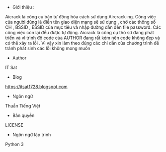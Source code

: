 * Giới thiệu :

Aicrack là công cụ bán tự động hóa cách sử dụng Aircrack-ng. Công việc của người dùng là điền tên giao diện mạng sẽ sử dụng , chờ các thông số CH , BSSID , ESSID của mục tiêu và nhập đường dẫn đến file password. Các công việc còn lại đều được tự động.
Aicrack là công cụ thô sơ đang phát triển và vì trình độ code của AUTHOR đang rất kém nên code không đẹp và có thể xảy ra lỗi . Vì vậy xin làm theo đúng các chỉ dẫn của chương trình để tránh phát sinh các lỗi không mong muốn

* Author 

IT Sat

* Blog 

https://itsat1728.blogspot.com

* Ngôn ngữ 

Thuần Tiếng Việt 

* Bản quyền

LICENSE

* Ngôn ngữ lập trình 

Python 3

